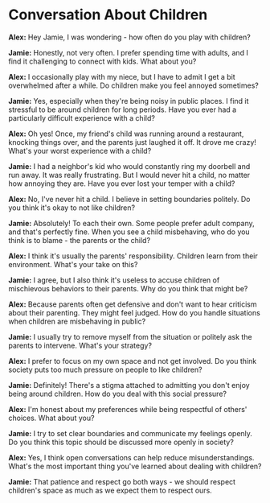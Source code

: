 # Conversation About Children

**Alex:** Hey Jamie, I was wondering - how often do you play with children?

**Jamie:** Honestly, not very often. I prefer spending time with adults, and I find it challenging to connect with kids. What about you?

**Alex:** I occasionally play with my niece, but I have to admit I get a bit overwhelmed after a while. Do children make you feel annoyed sometimes?

**Jamie:** Yes, especially when they're being noisy in public places. I find it stressful to be around children for long periods. Have you ever had a particularly difficult experience with a child?

**Alex:** Oh yes! Once, my friend's child was running around a restaurant, knocking things over, and the parents just laughed it off. It drove me crazy! What's your worst experience with a child?

**Jamie:** I had a neighbor's kid who would constantly ring my doorbell and run away. It was really frustrating. But I would never hit a child, no matter how annoying they are. Have you ever lost your temper with a child?

**Alex:** No, I've never hit a child. I believe in setting boundaries politely. Do you think it's okay to not like children?

**Jamie:** Absolutely! To each their own. Some people prefer adult company, and that's perfectly fine. When you see a child misbehaving, who do you think is to blame - the parents or the child?

**Alex:** I think it's usually the parents' responsibility. Children learn from their environment. What's your take on this?

**Jamie:** I agree, but I also think it's useless to accuse children of mischievous behaviors to their parents. Why do you think that might be?

**Alex:** Because parents often get defensive and don't want to hear criticism about their parenting. They might feel judged. How do you handle situations when children are misbehaving in public?

**Jamie:** I usually try to remove myself from the situation or politely ask the parents to intervene. What's your strategy?

**Alex:** I prefer to focus on my own space and not get involved. Do you think society puts too much pressure on people to like children?

**Jamie:** Definitely! There's a stigma attached to admitting you don't enjoy being around children. How do you deal with this social pressure?

**Alex:** I'm honest about my preferences while being respectful of others' choices. What about you?

**Jamie:** I try to set clear boundaries and communicate my feelings openly. Do you think this topic should be discussed more openly in society?

**Alex:** Yes, I think open conversations can help reduce misunderstandings. What's the most important thing you've learned about dealing with children?

**Jamie:** That patience and respect go both ways - we should respect children's space as much as we expect them to respect ours. 